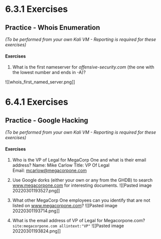 # 6.3.1 Exercises
## Practice - Whois Enumeration

_(To be performed from your own Kali VM - Reporting is required for these exercises)_

#### Exercises

1.  What is the first nameserver for _offensive-security.com_ (the one with the lowest number and ends in -A)?

![[whois_first_named_server.png]]
# 6.4.1 Exercises
## Practice - Google Hacking

_(To be performed from your own Kali VM - Reporting is required for these exercises)_

#### Exercises

1.  Who is the VP of Legal for MegaCorp One and what is their email address?
Name: Mike Carlow
Title: VP Of Legal  
Email: mcarlow@megacorpone.com

2.  Use Google dorks (either your own or any from the GHDB) to search www.megacorpone.com for interesting documents.
![[Pasted image 20220301193527.png]]

3.  What other MegaCorp One employees can you identify that are not listed on www.megacorpone.com?
![[Pasted image 20220301193714.png]]

4.  What is the email address of VP of Legal for Megacorpone.com?
`site:megacorpone.com allintext:"VP"`
![[Pasted image 20220301193824.png]]
